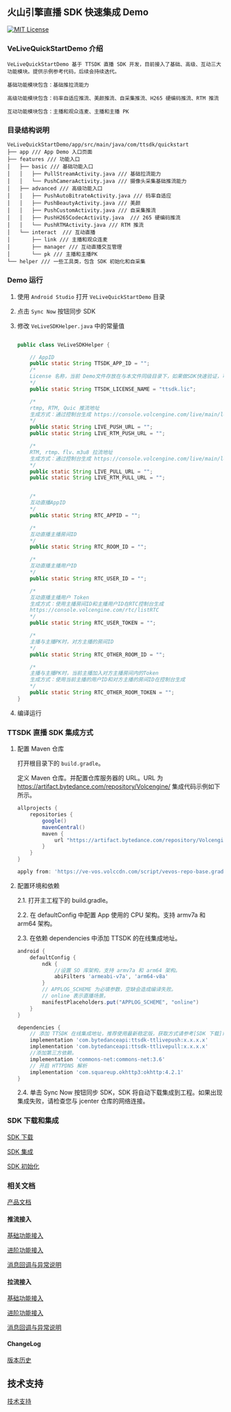 ## 火山引擎直播 SDK 快速集成 Demo

[![MIT License](https://img.shields.io/badge/license-MIT-green.svg?style=flat)](https://raw.githubusercontent.com/volcengine/VeLiveQuickStartDemo/blob/master/Android/LICENSE)

### VeLiveQuickStartDemo 介绍

    VeLiveQuickStartDemo 基于 TTSDK 直播 SDK 开发，目前接入了基础、高级、互动三大功能模块。提供示例参考代码，后续会持续迭代。
    
    基础功能模块包含：基础推拉流能力
    
    高级功能模块包含：码率自适应推流、美颜推流、自采集推流、H265 硬编码推流、RTM 推流
    
    互动功能模块包含：主播和观众连麦、主播和主播 PK

### 目录结构说明

```tree
VeLiveQuickStartDemo/app/src/main/java/com/ttsdk/quickstart
├── app /// App Demo 入口页面
├── features /// 功能入口
│   ├── basic /// 基础功能入口
│   │   ├── PullStreamActivity.java /// 基础拉流能力
│   │   └── PushCameraActivity.java /// 摄像头采集基础推流能力
│   ├── advanced /// 高级功能入口
│   │   ├── PushAutoBitrateActivity.java /// 码率自适应
│   │   ├── PushBeautyActivity.java /// 美颜 
│   │   ├── PushCustomActivity.java /// 自采集推流
│   │   ├── PushH265CodecActivity.java  /// 265 硬编码推流
│   │   └── PushRTMActivity.java /// RTM 推流
│   └── interact  /// 互动直播
│       ├── link /// 主播和观众连麦
│       ├── manager /// 互动直播交互管理
│       └── pk /// 主播和主播PK
└── helper /// 一些工具类，包含 SDK 初始化和自采集
```

### Demo 运行

1. 使用 `Android Studio` 打开 `VeLiveQuickStartDemo` 目录

2. 点击 `Sync Now` 按钮同步 SDK

3. 修改 `VeLiveSDKHelper.java` 中的常量值

    ```java

    public class VeLiveSDKHelper {

        // AppID
        public static String TTSDK_APP_ID = "";
        /*
        License 名称，当前 Demo文件存放在与本文件同级目录下，如果做SDK快速验证，可直接替换 ttsdk.lic 文件内容
        */
        public static String TTSDK_LICENSE_NAME = "ttsdk.lic";

        /*
        rtmp, RTM, Quic 推流地址
        生成方式：通过控制台生成 https://console.volcengine.com/live/main/locationGenerate
        */
        public static String LIVE_PUSH_URL = "";
        public static String LIVE_RTM_PUSH_URL = "";

        /*
        RTM, rtmp、flv、m3u8 拉流地址
        生成方式：通过控制台生成 https://console.volcengine.com/live/main/locationGenerate
        */
        public static String LIVE_PULL_URL = "";
        public static String LIVE_RTM_PULL_URL = "";


        /*
        互动直播AppID
        */
        public static String RTC_APPID = "";

        /*
        互动直播主播房间ID
        */
        public static String RTC_ROOM_ID = "";

        /*
        互动直播主播用户ID
        */
        public static String RTC_USER_ID = "";

        /*
        互动直播主播用户 Token
        生成方式：使用主播房间ID和主播用户ID在RTC控制台生成
        https://console.volcengine.com/rtc/listRTC
        */
        public static String RTC_USER_TOKEN = "";

        /*
        主播与主播PK时，对方主播的房间ID
        */
        public static String RTC_OTHER_ROOM_ID = "";

        /*
        主播与主播PK时，当前主播加入对方主播房间内的Token
        生成方式：使用当前主播的用户ID和对方主播的房间ID在控制台生成
        */
        public static String RTC_OTHER_ROOM_TOKEN = "";
    }
    ```

4. 编译运行

### TTSDK 直播 SDK 集成方式

1. 配置 Maven 仓库

    打开根目录下的 `build.gradle`。

    定义 Maven 仓库。并配置仓库服务器的 URL。URL 为 <https://artifact.bytedance.com/repository/Volcengine/> 集成代码示例如下所示。

    ```gradle
    allprojects {
        repositories {
            google()
            mavenCentral()
            maven {
                url "https://artifact.bytedance.com/repository/Volcengine/" // volc public maven repo
            }
        }
    }

    apply from: 'https://ve-vos.volccdn.com/script/vevos-repo-base.gradle'
    ```

2. 配置环境和依赖

    2.1. 打开主工程下的 build.gradle。

    2.2. 在 defaultConfig 中配置 App 使用的 CPU 架构。支持 armv7a 和 arm64 架构。

    2.3. 在依赖 dependencies 中添加 TTSDK 的在线集成地址。

    ```gradle
    android {
        defaultConfig {
            ndk {
                //设置 SO 库架构，支持 armv7a 和 arm64 架构。
                abiFilters 'armeabi-v7a', 'arm64-v8a'
            }
            // APPLOG_SCHEME 为必填参数，空缺会造成编译失败。
            // online 表示直播场景。
            manifestPlaceholders.put("APPLOG_SCHEME", "online")
        }
    }

    dependencies {
        // 添加 TTSDK 在线集成地址，推荐使用最新稳定版，获取方式请参考[SDK 下载]章节
        implementation 'com.bytedanceapi:ttsdk-ttlivepush:x.x.x.x'
        implementation 'com.bytedanceapi:ttsdk-ttlivepull:x.x.x.x'
        //添加第三方依赖。
        implementation 'commons-net:commons-net:3.6'
        // 开启 HTTPDNS 解析
        implementation 'com.squareup.okhttp3:okhttp:4.2.1'
    }
    ```

    2.4. 单击 Sync Now 按钮同步 SDK，SDK 将自动下载集成到工程。如果出现集成失败，请检查您与 jcenter 仓库的网络连接。

### SDK 下载和集成

[SDK 下载](https://www.volcengine.com/docs/6469/81447)

[SDK 集成](https://www.volcengine.com/docs/6469/81445)

[SDK 初始化](https://www.volcengine.com/docs/6469/119124)

### 相关文档

[产品文档](https://www.volcengine.com/docs/6469/76298)

#### 推流接入
[基础功能接入](https://www.volcengine.com/docs/6469/85694)

[进阶功能接入](https://www.volcengine.com/docs/6469/81475)

[消息回调与异常说明](https://www.volcengine.com/docs/6469/81478)

#### 拉流接入

[基础功能接入](https://www.volcengine.com/docs/6469/95393)

[进阶功能接入](https://www.volcengine.com/docs/6469/95391)

[消息回调与异常说明](https://www.volcengine.com/docs/6469/95392)

#### ChangeLog

[版本历史](https://www.volcengine.com/docs/6469/124692)

## 技术支持

[技术支持](https://www.volcengine.com/contact/product)
